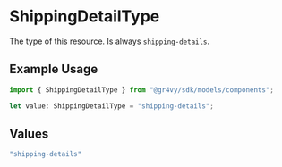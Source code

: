 # ShippingDetailType

The type of this resource. Is always `shipping-details`.

## Example Usage

```typescript
import { ShippingDetailType } from "@gr4vy/sdk/models/components";

let value: ShippingDetailType = "shipping-details";
```

## Values

```typescript
"shipping-details"
```